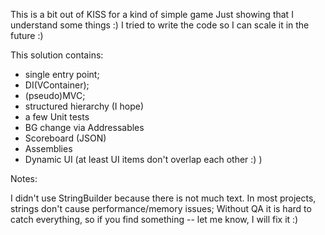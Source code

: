 This is a bit out of KISS for a kind of simple game 
Just showing that I understand some things :)
I tried to write the code so I can scale it in the future :)

This solution contains:
- single entry point;
- DI(VContainer);
- (pseudo)MVC;
- structured hierarchy (I hope)
- a few Unit tests
- BG change via Addressables
- Scoreboard (JSON)
- Assemblies
- Dynamic UI (at least UI items don't overlap each other :) )

Notes:

I didn't use StringBuilder because there is not much text. In most projects, strings don't cause performance/memory issues;
Without QA it is hard to catch everything, so if you find something -- let me know, I will fix it :)
